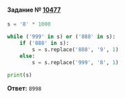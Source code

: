 #### Задание № [10477](https://inf-ege.sdamgia.ru/problem?id=10477)

```python
s = '8' * 1000

while ('999' in s) or ('888' in s):
    if ('888' in s):
        s = s.replace('888', '9', 1)
    else:
        s = s.replace('999', '8', 1)
        
print(s)
```
**Ответ:** ``8998``
